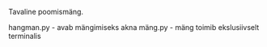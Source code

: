 Tavaline poomismäng. 

hangman.py - avab mängimiseks akna
mäng.py - mäng toimib ekslusiivselt terminalis
